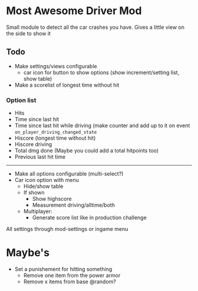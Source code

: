 # Most Awesome Driver Mod

Small module to detect all the car crashes you have.
Gives a little view on the side to show it

## Todo

- Make settings/views configurable
    - car icon for button to show options (show increment/setting list, show table)
- Make a scorelist of longest time without hit

### Option list

- Hits
- Time since last hit
- Time since last hit while driving (make counter and add up to it on event `on_player_driving_changed_state`
- Hiscore (longest time without hit)
- Hiscore driving
- Total dmg done (Maybe you could add a total hitpoints too)
- Previous last hit time

---
- Make all options configurable (multi-select?)
- Car icon option with menu
    - Hide/show table
    - If shown
        - Show highscore
        - Measurement driving/alltime/both
    - Multiplayer:
        - Generate score list like in production challenge

All settings through mod-settings or ingame menu


# Maybe's

- Set a punishement for hitting something
    - Remove one item from the power armor
    - Remove x items from base @random?